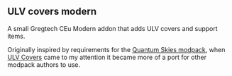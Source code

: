 ULV covers modern
---

A small Gregtech CEu Modern addon that adds ULV covers and support items.

Originally inspired by requirements for the [Quantum Skies modpack](https://github.com/jmoiron/quantum-skies), when [ULV Covers](https://www.curseforge.com/minecraft/mc-mods/ulv-covers) came to my
attention it became more of a port for other modpack authors to use.
